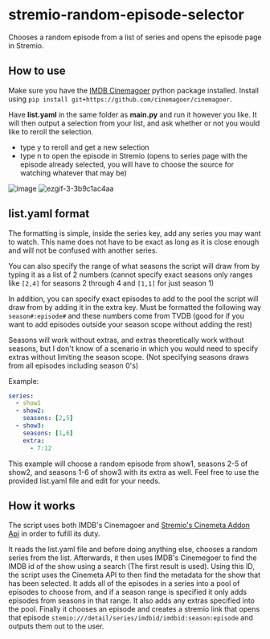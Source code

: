 # stremio-random-episode-selector
Chooses a random episode from a list of series and opens the episode page in Stremio.

## How to use
Make sure you have the [IMDB Cinemagoer](https://cinemagoer.github.io/) python package installed. Install using `pip install git+https://github.com/cinemagoer/cinemagoer`.

Have **list.yaml** in the same folder as **main.py** and run it however you like.
It will then output a selection from your list, and ask whether or not you would like to reroll the selection.
- type y to reroll and get a new selection
- type n to open the episode in Stremio (opens to series page with the episode already selected, you will have to choose the source for watching whatever that may be)

![image](https://github.com/stevenld165/stremio-random-episode-selector/assets/19599232/78ee4f43-0ef9-4435-881a-c404aaaaf0cf)
![ezgif-3-3b9c1ac4aa](https://github.com/stevenld165/stremio-random-episode-selector/assets/19599232/1d096a26-6e64-4246-8f0f-ace9f838a957)


## list.yaml format
The formatting is simple, inside the series key, add any series you may want to watch. This name does not have to be exact as long as it is close enough and will not be confused with another series.

You can also specify the range of what seasons the script will draw from by typing it as a list of 2 numbers (cannot specify exact seasons only ranges like `[2,4]` for seasons 2 through 4 and `[1,1]` for just season 1)

In addition, you can specify exact episodes to add to the pool the script will draw from by adding it in the extra key. Must be formatted the following way `season#:episode#` and these numbers come from TVDB (good for if you want to add episodes outside your season scope without adding the rest)

Seasons will work without extras, and extras theoretically work without seasons, but I don't know of a scenario in which you would need to specify extras without limiting the season scope. (Not specifying seasons draws from all episodes including season 0's)

Example:
``` yaml
series:
  - show1
  - show2:
    seasons: [2,5]
  - show3:
    seasons: [1,6]
    extra:
      - 7:12
```
This example will choose a random episode from show1, seasons 2-5 of show2, and seasons 1-6 of show3 with its extra as well.
Feel free to use the provided list.yaml file and edit for your needs.

## How it works
The script uses both IMDB's Cinemagoer and [Stremio's Cinemeta Addon Api](https://v3-cinemeta.strem.io/) in order to fufill its duty. 

It reads the list.yaml file and before doing anything else, chooses a random series from the list. Afterwards, it then uses IMDB's Cinemegoer to find the IMDB id of the show using a search (The first result is used). Using this ID, the script uses the Cinemeta API to then find the metadata for the show that has been selected. It adds all of the episodes in a series into a pool of episodes to choose from, and if a season range is specified it only adds episodes from seasons in that range. It also adds any extras specified into the pool. Finally it chooses an episode and creates a stremio link that opens that episode `stemio:///detail/series/imdbid/imdbid:season:episode` and outputs them out to the user.
